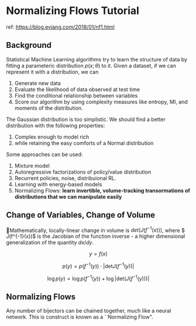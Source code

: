 # Normalizing Flows Tutorial

ref: https://blog.evjang.com/2018/01/nf1.html

## Background

Statistical Machine Learning algorithms try to learn the structure of data by fitting a parameteric distribution $p(x;\theta)$ to it. Given a dataset, if we can represent it with a distribution, we can

1. Generate new data
2. Evaluate the likelihood of data observed at test time
3. Find the conditional relationship between variables
4. Score our algorithm by using complexity measures like entropy, MI, and moments of the distribution.

The Gaussian distribution is too simplistic. We should find a better distribution with the following properties:
1. Complex enough to model rich
2. while retaining the easy comforts of a Normal distribution

Some approaches can be used:
1. Mixture model
2. Autoregressive factorizations of policy/value distribution
3. Recurrent policies, noise, distribuional RL.
4. Learning with energy-based models
5. Normalizing Flows: **learn invertible, volume-tracking transormations of distributions that we can manipulate easily**

## Change of Variables, Change of Volume

Mathematically, locally-linear change in volume is $det(J(f^{-1}(x)))$, where $ J(f^{-1}(x))$ is the Jacobian of the function inverse - a higher dimensional generalization of the quantity $dx/dy$.

$$
y = f(x)
$$

$$
p(y) = p(f^{-1}(y)) \cdot |\text{det} J(f^{-1}(y))|
$$

$$
\log p(y) = \log p(f^{-1}(y)) + \log |\text{det}(J(f^{-1}(y)))|
$$

## Normalizing Flows

Any number of bijectors can be chained together, much like a neural network. This is construct is known as a  ``Normalizing Flow".


